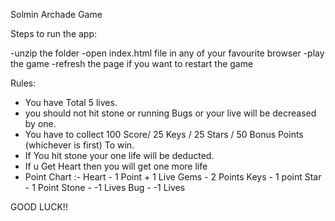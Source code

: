 Solmin Archade Game

Steps to run the app:

-unzip the folder
-open index.html file in any of your favourite browser
-play the game
-refresh the page if you want to restart the game


Rules:

- You have Total 5 lives.
- you should not hit stone or running Bugs or your live will be decreased by one. 
- You have to collect 100 Score/ 25 Keys / 25 Stars / 50 Bonus Points (whichever is first) To win.
- If You hit stone your one life will be deducted.
- If u Get Heart then you will get one more life 
- Point Chart :- 
       Heart - 1 Point + 1 Live 
	   Gems -  2 Points
	   Keys -  1 point
	   Star -  1 Point
	   Stone - -1 Lives
	   Bug  -  -1 Lives 
	   
	   
GOOD LUCK!!

